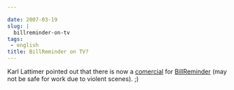 ```yaml
---

date: 2007-03-19
slug: |
  billreminder-on-tv
tags:
 - english
title: BillReminder on TV?
---
```


Karl Lattimer pointed out that there is now a
[comercial](http://video.google.co.uk/videoplay?docid=2650067302874866457&q=strutter+direct)
for [BillReminder](http://billreminder.sourceforge.net/) (may not be
safe for work due to violent scenes). ;)
